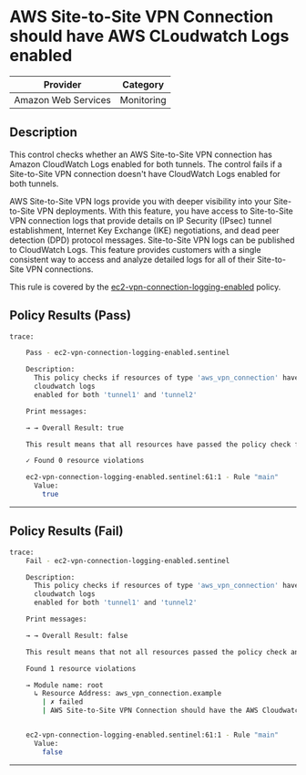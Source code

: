 # AWS Site-to-Site VPN Connection should have AWS CLoudwatch Logs enabled

| Provider            | Category   |
|---------------------|------------|
| Amazon Web Services | Monitoring |

## Description

This control checks whether an AWS Site-to-Site VPN connection has Amazon CloudWatch Logs enabled for both tunnels. The control fails if a Site-to-Site VPN connection doesn't have CloudWatch Logs enabled for both tunnels.

AWS Site-to-Site VPN logs provide you with deeper visibility into your Site-to-Site VPN deployments. With this feature, you have access to Site-to-Site VPN connection logs that provide details on IP Security (IPsec) tunnel establishment, Internet Key Exchange (IKE) negotiations, and dead peer detection (DPD) protocol messages. Site-to-Site VPN logs can be published to CloudWatch Logs. This feature provides customers with a single consistent way to access and analyze detailed logs for all of their Site-to-Site VPN connections.

This rule is covered by the [ec2-vpn-connection-logging-enabled](../../policies/ec2/ec2-vpn-connection-logging-enabled.sentinel) policy.

## Policy Results (Pass)
```bash
trace:

    Pass - ec2-vpn-connection-logging-enabled.sentinel

    Description:
      This policy checks if resources of type 'aws_vpn_connection' have the
      cloudwatch logs
      enabled for both 'tunnel1' and 'tunnel2'

    Print messages:

    → → Overall Result: true

    This result means that all resources have passed the policy check for the policy ec2-vpn-connection-logging-enabled.

    ✓ Found 0 resource violations

    ec2-vpn-connection-logging-enabled.sentinel:61:1 - Rule "main"
      Value:
        true

```

---

## Policy Results (Fail)
```bash
trace:
    Fail - ec2-vpn-connection-logging-enabled.sentinel

    Description:
      This policy checks if resources of type 'aws_vpn_connection' have the
      cloudwatch logs
      enabled for both 'tunnel1' and 'tunnel2'

    Print messages:

    → → Overall Result: false

    This result means that not all resources passed the policy check and the protected behavior is not allowed for the policy ec2-vpn-connection-logging-enabled.

    Found 1 resource violations

    → Module name: root
      ↳ Resource Address: aws_vpn_connection.example
        | ✗ failed
        | AWS Site-to-Site VPN Connection should have the AWS Cloudwatch logs enabled for both ends. Refer to https://docs.aws.amazon.com/securityhub/latest/userguide/ec2-controls.html#ec2-171 for more details.


    ec2-vpn-connection-logging-enabled.sentinel:61:1 - Rule "main"
      Value:
        false

```
---
